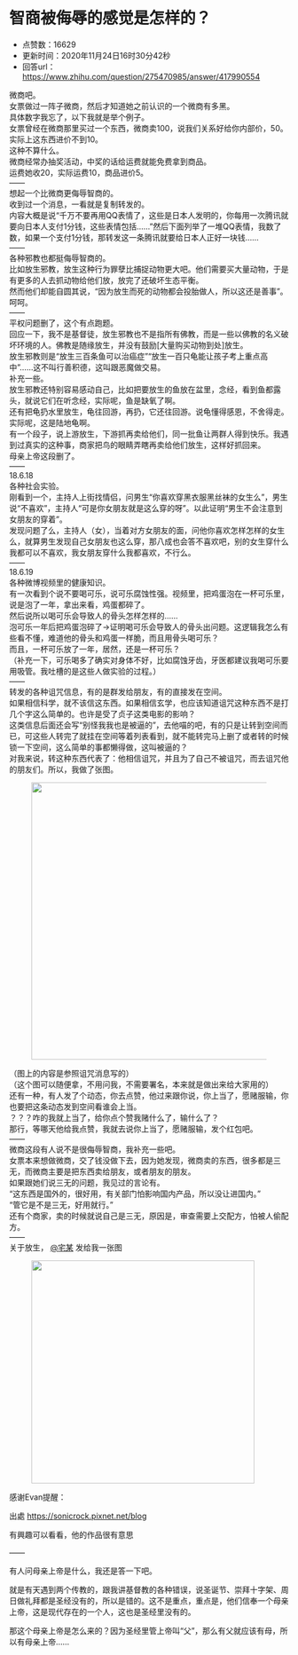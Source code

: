 # 智商被侮辱的感觉是怎样的？
- 点赞数：16629
- 更新时间：2020年11月24日16时30分42秒
- 回答url：https://www.zhihu.com/question/275470985/answer/417990554
<body>
 <p data-pid="YUNzF2ii">微商吧。<br>
  女票做过一阵子微商，然后才知道她之前认识的一个微商有多黑。<br>
  具体数字我忘了，以下我就是举个例子。<br>
  女票曾经在微商那里买过一个东西，微商卖100，说我们关系好给你内部价，50。实际上这东西进价不到10。<br>
  这种不算什么。<br>
  微商经常办抽奖活动，中奖的话给运费就能免费拿到商品。<br>
  运费她收20，实际运费10，商品进价5。<br>
  ——<br>
  想起一个比微商更侮辱智商的。<br>
  收到过一个消息，一看就是复制转发的。<br>
  内容大概是说“千万不要再用QQ表情了，这些是日本人发明的，你每用一次腾讯就要向日本人支付1分钱，这些表情包括……”然后下面列举了一堆QQ表情，我数了数，如果一个支付1分钱，那转发这一条腾讯就要给日本人正好一块钱……<br>
  ——<br>
  各种邪教也都挺侮辱智商的。<br>
  比如放生邪教，放生这种行为罪孽比捕捉动物更大吧。他们需要买大量动物，于是有更多的人去抓动物给他们放，放完了还破坏生态平衡。<br>
  然而他们却能自圆其说，“因为放生而死的动物都会投胎做人，所以这还是善事”。呵呵。<br>
  ——<br>
  平权问题删了，这个有点跑题。<br>
  回应一下，我不是基督徒，放生邪教也不是指所有佛教，而是一些以佛教的名义破坏环境的人。佛教是随缘放生，并没有鼓励[大量购买动物到处]放生。<br>
  放生邪教则是“放生三百条鱼可以治癌症”“放生一百只龟能让孩子考上重点高中”……这不叫行善积德，这叫跟恶魔做交易。<br>
  补充一些。<br>
  放生邪教还特别容易感动自己，比如把要放生的鱼放在盆里，念经，看到鱼都露头，就说它们在听念经，实际呢，鱼是缺氧了啊。<br>
  还有把龟扔水里放生，龟往回游，再扔，它还往回游。说龟懂得感恩，不舍得走。实际呢，这是陆地龟啊。<br>
  有一个段子，说上游放生，下游抓再卖给他们，同一批鱼让两群人得到快乐。我遇到过真实的这种事，商家把鸟的眼睛弄瞎再卖给他们放生，这样好抓回来。<br>
  母亲上帝这段删了。<br>
  ——<br>
  18.6.18<br>
  各种社会实验。<br>
  刚看到一个，主持人上街找情侣，问男生“你喜欢穿黑衣服黑丝袜的女生么”，男生说“不喜欢”，主持人“可是你女朋友就是这么穿的呀”。以此证明“男生不会注意到女朋友的穿着”。<br>
  发现问题了么，主持人（女），当着对方女朋友的面，问他你喜欢怎样怎样的女生么，就算男生发现自己女朋友也这么穿，那八成也会答不喜欢吧，别的女生穿什么我都可以不喜欢，我女朋友穿什么我都喜欢，不行么。<br>
  ——<br>
  18.6.19<br>
  各种微博视频里的健康知识。<br>
  有一次看到个说不要喝可乐，说可乐腐蚀性强。视频里，把鸡蛋泡在一杯可乐里，说是泡了一年，拿出来看，鸡蛋都碎了。<br>
  然后说所以喝可乐会导致人的骨头怎样怎样的……<br>
  泡可乐一年后把鸡蛋泡碎了→证明喝可乐会导致人的骨头出问题。这逻辑我怎么有些看不懂，难道他的骨头和鸡蛋一样脆，而且用骨头喝可乐？<br>
  而且，一杯可乐放了一年，居然，还是一杯可乐？<br>
  （补充一下，可乐喝多了确实对身体不好，比如腐蚀牙齿，牙医都建议我喝可乐要用吸管。我吐槽的是这些人做实验的过程。）<br>
  ——<br>
  转发的各种诅咒信息，有的是群发给朋友，有的直接发在空间。<br>
  如果相信科学，就不该信这东西。如果相信玄学，也应该知道诅咒这种东西不是打几个字这么简单的。也许是受了贞子这类电影的影响？<br>
  这类信息后面还会写“别怪我我也是被逼的”，去他喵的吧，有的只是让转到空间而已，可这些人转完了就挂在空间等着列表看到，就不能转完马上删了或者转的时候锁一下空间，这么简单的事都懒得做，这叫被逼的？<br>
  对我来说，转这种东西代表了：他相信诅咒，并且为了自己不被诅咒，而去诅咒他的朋友们。所以，我做了张图。</p>
 <figure data-size="normal">
  <img src="https://picx.zhimg.com/50/v2-abd35f5aac47db4c20d9698956b4746a_720w.jpg?source=1940ef5c" data-caption="" data-size="normal" data-rawwidth="500" data-rawheight="500" data-original-token="v2-abd35f5aac47db4c20d9698956b4746a" class="origin_image zh-lightbox-thumb" width="500" data-original="https://pica.zhimg.com/v2-abd35f5aac47db4c20d9698956b4746a_r.jpg?source=1940ef5c">
 </figure>
 <p data-pid="qSAZT7Sg">（图上的内容是参照诅咒消息写的）<br>
  （这个图可以随便拿，不用问我，不需要署名，本来就是做出来给大家用的）<br>
  还有一种，有人发了个动态，你去点赞，他过来跟你说，你上当了，愿赌服输，你也要把这条动态发到空间看谁会上当。<br>
  ？？？咋的我就上当了，给你点个赞我赌什么了，输什么了？<br>
  那行，等哪天他给我点赞，我就去说你上当了，愿赌服输，发个红包吧。<br>
  ——<br>
  微商这段有人说不是很侮辱智商，我补充一些吧。<br>
  女票本来想做微商，交了钱没做下去，因为她发现，微商卖的东西，很多都是三无，而微商主要是把东西卖给朋友，或者朋友的朋友。<br>
  如果跟她们说三无的问题，我见过的言论有。<br>
  “这东西是国外的，很好用，有关部门怕影响国内产品，所以没让进国内。”<br>
  “管它是不是三无，好用就行。”<br>
  还有个商家，卖的时候就说自己是三无，原因是，审查需要上交配方，怕被人偷配方。<br>
  ——<br>
  关于放生， <a class="member_mention" href="https://www.zhihu.com/people/3100ba96a0c028d83448184bcd75b796" data-hash="3100ba96a0c028d83448184bcd75b796" data-hovercard="p$b$3100ba96a0c028d83448184bcd75b796">@宅某</a> 发给我一张图</p>
 <figure data-size="normal">
  <img src="https://pic1.zhimg.com/50/v2-1754c03e88beb4966ae48e747d4eacfb_720w.jpg?source=1940ef5c" data-caption="" data-size="normal" data-rawwidth="402" data-rawheight="646" data-original-token="v2-1754c03e88beb4966ae48e747d4eacfb" class="content_image" width="402">
 </figure>
 <p data-pid="pnE_pG-1">感谢Evan提醒：</p>
 <p data-pid="wCCiWtIp">出處 <a href="https://link.zhihu.com/?target=https%3A//sonicrock.pixnet.net/blog" class=" external" target="_blank" rel="nofollow noreferrer"><span class="invisible">https://</span><span class="visible">sonicrock.pixnet.net/bl</span><span class="invisible">og</span><span class="ellipsis"></span></a></p>
 <p data-pid="5cwUvrNX">有興趣可以看看，他的作品很有意思</p>
 <p data-pid="gw6pGFUY">——</p>
 <p data-pid="heA5irlp">有人问母亲上帝是什么，我还是答一下吧。</p>
 <p data-pid="x1aJcodT">就是有天遇到两个传教的，跟我讲基督教的各种错误，说圣诞节、崇拜十字架、周日做礼拜都是圣经没有的，所以是错的。这不是重点，重点是，他们信奉一个母亲上帝，这是现代存在的一个人，这也是圣经里没有的。</p>
 <p data-pid="vmulSLf7">那这个母亲上帝是怎么来的？因为圣经里管上帝叫“父”，那么有父就应该有母，所以有母亲上帝……</p>
</body>